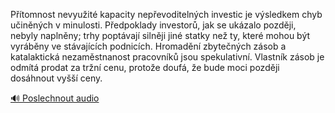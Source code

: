 
Přítomnost nevyužité kapacity nepřevoditelných investic je výsledkem chyb učiněných v minulosti. Předpoklady investorů, jak se ukázalo později, nebyly naplněny; trhy poptávají silněji jiné statky než ty, které mohou být vyráběny ve stávajících podnicích. Hromadění zbytečných zásob a katalaktická nezaměstnanost pracovníků jsou spekulativní. Vlastník zásob je odmítá prodat za tržní cenu, protože doufá, že bude moci později dosáhnout vyšší ceny.

[🔊 Poslechnout audio](/data/7-paragraphs/audio/chapter_103/para_009-Ptomnost-nevyuit-kapacity-nepevoditelnch-inv.mp3)
